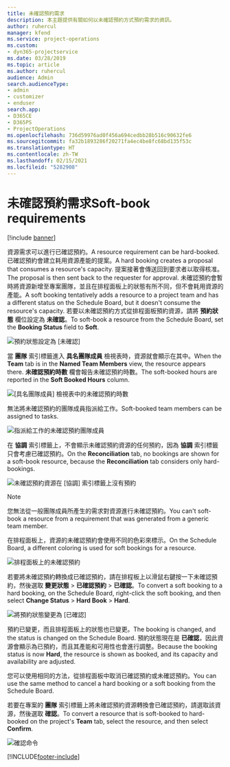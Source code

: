 ```yaml
---
title: 未確認預約需求
description: 本主題提供有關如何以未確認預約方式預約需求的資訊。
author: ruhercul
manager: kfend
ms.service: project-operations
ms.custom:
- dyn365-projectservice
ms.date: 03/28/2019
ms.topic: article
ms.author: ruhercul
audience: Admin
search.audienceType:
- admin
- customizer
- enduser
search.app:
- D365CE
- D365PS
- ProjectOperations
ms.openlocfilehash: 736d59976ad0f456a694cedbb28b516c90632fe6
ms.sourcegitcommit: fa32b1893286f20271fa4ec4be8fc68bd135f53c
ms.translationtype: HT
ms.contentlocale: zh-TW
ms.lasthandoff: 02/15/2021
ms.locfileid: "5282908"
---
```

# <a name="soft-book-requirements"></a><span data-ttu-id="7cc3e-103">未確認預約需求</span><span class="sxs-lookup"><span data-stu-id="7cc3e-103">Soft-book requirements</span></span>

[!include [banner](../includes/psa-now-project-operations.md)]

<span data-ttu-id="7cc3e-104">資源需求可以進行已確認預約。</span><span class="sxs-lookup"><span data-stu-id="7cc3e-104">A resource requirement can be hard-booked.</span></span> <span data-ttu-id="7cc3e-105">已確認預約會建立耗用資源產能的提案。</span><span class="sxs-lookup"><span data-stu-id="7cc3e-105">A hard booking creates a proposal that consumes a resource's capacity.</span></span> <span data-ttu-id="7cc3e-106">提案接著會傳送回到要求者以取得核准。</span><span class="sxs-lookup"><span data-stu-id="7cc3e-106">The proposal is then sent back to the requester for approval.</span></span> <span data-ttu-id="7cc3e-107">未確認預約會暫時將資源新增至專案團隊，並且在排程面板上的狀態有所不同，但不會耗用資源的產能。</span><span class="sxs-lookup"><span data-stu-id="7cc3e-107">A soft booking tentatively adds a resource to a project team and has a different status on the Schedule Board, but it doesn't consume the resource's capacity.</span></span> <span data-ttu-id="7cc3e-108">若要以未確認預約方式從排程面板預約資源，請將 **預約狀態** 欄位設定為 **未確認**。</span><span class="sxs-lookup"><span data-stu-id="7cc3e-108">To soft-book a resource from the Schedule Board, set the **Booking Status** field to **Soft**.</span></span>

![預約狀態設定為 [未確認]](media/Resource-Management-image77.png)

<span data-ttu-id="7cc3e-110">當 **團隊** 索引標籤進入 **具名團隊成員** 檢視表時，資源就會顯示在其中。</span><span class="sxs-lookup"><span data-stu-id="7cc3e-110">When the **Team** tab is in the **Named Team Members** view, the resource appears there.</span></span> <span data-ttu-id="7cc3e-111">**未確認預約時數** 欄會報告未確認預約時數。</span><span class="sxs-lookup"><span data-stu-id="7cc3e-111">The soft-booked hours are reported in the **Soft Booked Hours** column.</span></span>

![[具名團隊成員] 檢視表中的未確認預約時數](media/Resource-Management-image78.png)

<span data-ttu-id="7cc3e-113">無法將未確認預約的團隊成員指派給工作。</span><span class="sxs-lookup"><span data-stu-id="7cc3e-113">Soft-booked team members can be assigned to tasks.</span></span>

![指派給工作的未確認預約團隊成員](media/Resource-Management-image79.png)

<span data-ttu-id="7cc3e-115">在 **協調** 索引標籤上，不會顯示未確認預約資源的任何預約，因為 **協調** 索引標籤只會考慮已確認預約。</span><span class="sxs-lookup"><span data-stu-id="7cc3e-115">On the **Reconciliation** tab, no bookings are shown for a soft-book resource, because the **Reconciliation** tab considers only hard-bookings.</span></span>

![未確認預約資源在 [協調] 索引標籤上沒有預約](media/Resource-Management-image80.png)

> [!NOTE]
> <span data-ttu-id="7cc3e-117">您無法從一般團隊成員所產生的需求對資源進行未確認預約。</span><span class="sxs-lookup"><span data-stu-id="7cc3e-117">You can't soft-book a resource from a requirement that was generated from a generic team member.</span></span>

<span data-ttu-id="7cc3e-118">在排程面板上，資源的未確認預約會使用不同的色彩來標示。</span><span class="sxs-lookup"><span data-stu-id="7cc3e-118">On the Schedule Board, a different coloring is used for soft bookings for a resource.</span></span>

![排程面板上的未確認預約](media/Resource-Management-image81.png)

<span data-ttu-id="7cc3e-120">若要將未確認預約轉換成已確認預約，請在排程板上以滑鼠右鍵按一下未確認預約，然後選取 **變更狀態** \> **已確認預約** \> **已確認**。</span><span class="sxs-lookup"><span data-stu-id="7cc3e-120">To convert a soft booking to a hard booking, on the Schedule Board, right-click the soft booking, and then select **Change Status** \> **Hard Book** \> **Hard**.</span></span>

![將預約狀態變更為 [已確認]](media/Resource-Management-image82.png)

<span data-ttu-id="7cc3e-122">預約已變更，而且排程面板上的狀態也已變更。</span><span class="sxs-lookup"><span data-stu-id="7cc3e-122">The booking is changed, and the status is changed on the Schedule Board.</span></span> <span data-ttu-id="7cc3e-123">預約狀態現在是 **已確認**，因此資源會顯示為已預約，而且其產能和可用性也會進行調整。</span><span class="sxs-lookup"><span data-stu-id="7cc3e-123">Because the booking status is now **Hard**, the resource is shown as booked, and its capacity and availability are adjusted.</span></span>

<span data-ttu-id="7cc3e-124">您可以使用相同的方法，從排程面板中取消已確認預約或未確認預約。</span><span class="sxs-lookup"><span data-stu-id="7cc3e-124">You can use the same method to cancel a hard booking or a soft booking from the Schedule Board.</span></span>

<span data-ttu-id="7cc3e-125">若要在專案的 **團隊** 索引標籤上將未確認預約資源轉換會已確認預約，請選取該資源，然後選取 **確認**。</span><span class="sxs-lookup"><span data-stu-id="7cc3e-125">To convert a resource that is soft-booked to hard-booked on the project's **Team** tab, select the resource, and then select **Confirm**.</span></span>

![確認命令](media/Resource-Management-image83.png)


[!INCLUDE[footer-include](../includes/footer-banner.md)]
